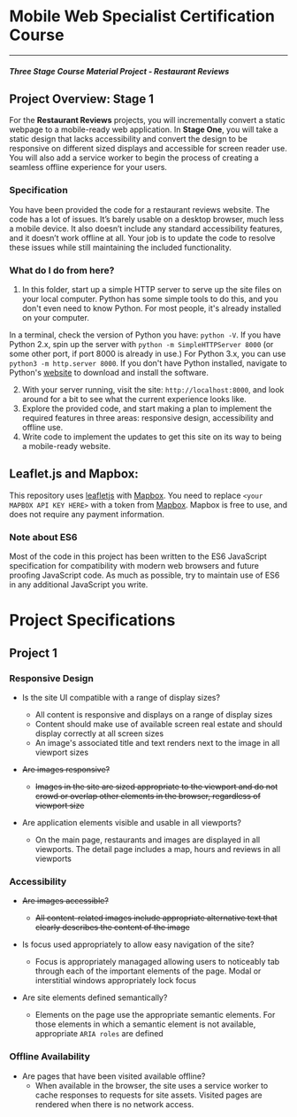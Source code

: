 # Mobile Web Specialist Certification Course
---
#### _Three Stage Course Material Project - Restaurant Reviews_

## Project Overview: Stage 1

For the **Restaurant Reviews** projects, you will incrementally convert a static webpage to a mobile-ready web application. In **Stage One**, you will take a static design that lacks accessibility and convert the design to be responsive on different sized displays and accessible for screen reader use. You will also add a service worker to begin the process of creating a seamless offline experience for your users.

### Specification

You have been provided the code for a restaurant reviews website. The code has a lot of issues. It’s barely usable on a desktop browser, much less a mobile device. It also doesn’t include any standard accessibility features, and it doesn’t work offline at all. Your job is to update the code to resolve these issues while still maintaining the included functionality. 

### What do I do from here?

1. In this folder, start up a simple HTTP server to serve up the site files on your local computer. Python has some simple tools to do this, and you don't even need to know Python. For most people, it's already installed on your computer. 

In a terminal, check the version of Python you have: `python -V`. If you have Python 2.x, spin up the server with `python -m SimpleHTTPServer 8000` (or some other port, if port 8000 is already in use.) For Python 3.x, you can use `python3 -m http.server 8000`. If you don't have Python installed, navigate to Python's [website](https://www.python.org/) to download and install the software.

2. With your server running, visit the site: `http://localhost:8000`, and look around for a bit to see what the current experience looks like.
3. Explore the provided code, and start making a plan to implement the required features in three areas: responsive design, accessibility and offline use.
4. Write code to implement the updates to get this site on its way to being a mobile-ready website.

## Leaflet.js and Mapbox:

This repository uses [leafletjs](https://leafletjs.com/) with [Mapbox](https://www.mapbox.com/). You need to replace `<your MAPBOX API KEY HERE>` with a token from [Mapbox](https://www.mapbox.com/). Mapbox is free to use, and does not require any payment information. 

### Note about ES6

Most of the code in this project has been written to the ES6 JavaScript specification for compatibility with modern web browsers and future proofing JavaScript code. As much as possible, try to maintain use of ES6 in any additional JavaScript you write. 


# Project Specifications  

## Project 1

### Responsive Design

- Is the site UI compatible with a range of display sizes?
    - All content is responsive and displays on a range of display sizes
    - Content should make use of available screen real estate and should display correctly at all screen sizes
    - An image's associated title and text renders next to the image in all viewport sizes

- <s>Are images responsive?</s>
    - <s>Images in the site are sized appropriate to the viewport and do not crowd or overlap other elements in the browser, regardless of viewport size</s>

- Are application elements visible and usable in all viewports?
    - On the main page, restaurants and images are displayed in all viewports. The detail page includes a map, hours and reviews in all viewports

### Accessibility

- <s>Are images accessible?</s>
    - <s>All content-related images include appropriate alternative text that clearly describes the content of the image</s>

- Is focus used appropriately to allow easy navigation of the site?
    - Focus is appropriately managaged allowing users to noticeably tab through each of the important elements of the page. Modal or interstitial windows appropriately lock focus

- Are site elements defined semantically?
    - Elements on the page use the appropriate semantic elements. For those elements in which a semantic element is not available, appropriate `ARIA roles` are defined

### Offline Availability

- Are pages that have been visited available offline?
    - When available in the browser, the site uses a service worker to cache responses to requests for site assets. Visited pages are rendered when there is no network access.

